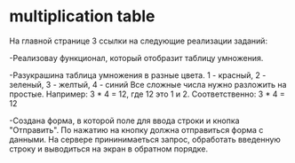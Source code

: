 # multiplication table

На главной странице 3 ссылки на следующие реализации заданий:

-Реализоваy функционал, который отобразит таблицу умножения.

-Разукрашина таблица умножения в разные цвета.
1 - красный,
2 - зеленый,
3 - желтый,
4 - синий
Все сложные числа нужно разложить на простые.
Например:
3 * 4 = 12, где 12 это 1 и 2.
Соответственно:
3 * 4 = 12

-Создана форма, в которой поле для ввода строки и кнопка "Отправить". По нажатию на кнопку должна отправиться форма с данными. На сервере прининимаеться запрос, обработать введенную строку и выводиться на экран в обратном порядке.
